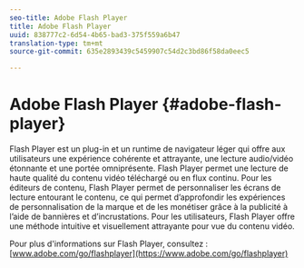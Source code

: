 ```yaml
---
seo-title: Adobe Flash Player
title: Adobe Flash Player
uuid: 838777c2-6d54-4b65-bad3-375f559a6b47
translation-type: tm+mt
source-git-commit: 635e2893439c5459907c54d2c3bd86f58da0eec5

---
```



# Adobe Flash Player {#adobe-flash-player}

Flash Player est un plug-in et un runtime de navigateur léger qui offre aux utilisateurs une expérience cohérente et attrayante, une lecture audio/vidéo étonnante et une portée omniprésente. Flash Player permet une lecture de haute qualité du contenu vidéo téléchargé ou en flux continu. Pour les éditeurs de contenu, Flash Player permet de personnaliser les écrans de lecture entourant le contenu, ce qui permet d’approfondir les expériences de personnalisation de la marque et de les monétiser grâce à la publicité à l’aide de bannières et d’incrustations. Pour les utilisateurs, Flash Player offre une méthode intuitive et visuellement attrayante pour vue du contenu vidéo.

Pour plus d&#39;informations sur Flash Player, consultez : [www.adobe.com/go/flashplayer](https://www.adobe.com/go/flashplayer)
